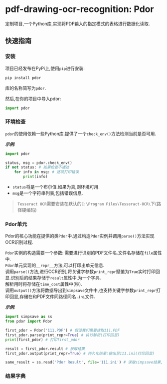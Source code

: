 # pdf-drawing-ocr-recognition: Pdor  

定制项目,一个Python库,实现将PDF输入的指定模式的表格进行数据化读取.  

## 快速指南  

### 安装  

项目已经发布在PyPi上,使用`pip`进行安装:  

```cmd
pip install pdor
```

库的名称简写为`pdor`.  

然后,在你的项目中导入pdor:  
```python
import pdor
```

### 环境检查

`pdor`的使用依赖一些Python库.提供了一个`check_env()`方法检测当前是否可用.  

***示例***:  
```python
import pdor

status, msg = pdor.check_env()
if not status: # 如果检查不通过
    for info in msg: # 逐项打印错误
        print(info)
```

- `status`将是一个布尔值.如果为真,则环境可用.  
- `msg`是一个字符串列表,包括错误信息.  

> `Tesseract OCR`需要安装在默认的`C:\Program Files\Tesseract-OCR\`下(路径硬编码)  

### Pdor单元  

Pdor的核心功能在提供的类`Pdor`中.通过构造`Pdor`实例并调用`parse()`方法实现OCR识别过程.

`Pdor`实例的构造需要一个参数: 需要进行识别的PDF文件名.文件名存储在`file`属性中.  
`Pdor`单元实现的`__repr__`方法,可以打印出单元信息.  
调用`parse()`方法,进行OCR识别,将关键字参数`print_repr`赋值为`True`实时打印回显.识别后的结果存储于`result`属性中,为一个字典.  
解析用时将存储在`time_cost`属性中(秒).  
调用`output()`方法将数据导出到`simpsave`文件中,也支持关键字参数`print_repr`打印回显,存储在和PDF文件同路径同名`.ini`文件.  

***示例***:  

```python
import simpsave as ss
from pdor import Pdor

first_pdor = Pdor('111.PDF') # 假设我们需要读取111.PDF
first_pdor.parse(print_repr=True) # 执行解析(打印回显)
print(first_pdor) # 打印first_pdor

result = first_pdor.result # 获取结果
first_pdor.output(print_repr=True) # 持久化结果:输出至111.ini(打印回显)

same_result = ss.read('Pdor Result', file='111.ini') # 读取simpsave结果,和result一样
```

### 结果字典  
